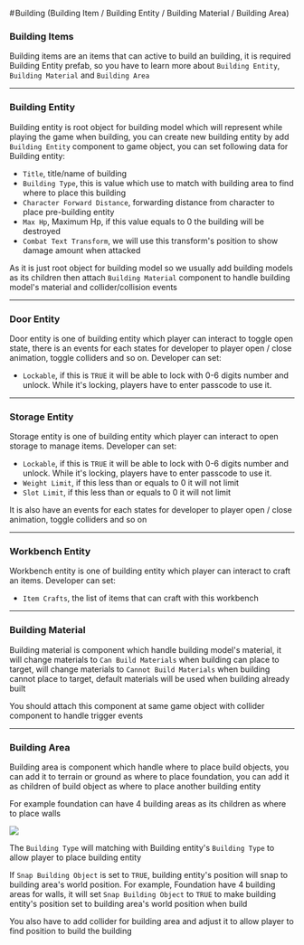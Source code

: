 # Building (Building Item / Building Entity / Building Material / Building Area)

### Building Items

Building items are an items that can active to build an building, it is required Building Entity prefab, so you have to learn more about `Building Entity`, `Building Material` and `Building Area`

* * *

### Building Entity

Building entity is root object for building model which will represent while playing the game when building, you can create new building entity by add `Building Entity` component to game object, you can set following data for Building entity:

*   `Title`, title/name of building
*   `Building Type`, this is value which use to match with building area to find where to place this building
*   `Character Forward Distance`, forwarding distance from character to place pre-building entity
*   `Max Hp`, Maximum Hp, if this value equals to 0 the building will be destroyed
*   `Combat Text Transform`, we will use this transform's position to show damage amount when attacked

As it is just root object for building model so we usually add building models as its children then attach `Building Material` component to handle building model's material and collider/collision events

* * *

### Door Entity

Door entity is one of building entity which player can interact to toggle open state, there is an events for each states for developer to player open / close animation, toggle colliders and so on. Developer can set:

*   `Lockable`, if this is `TRUE` it will be able to lock with 0-6 digits number and unlock. While it's locking, players have to enter passcode to use it.

* * *

### Storage Entity

Storage entity is one of building entity which player can interact to open storage to manage items. Developer can set:

*   `Lockable`, if this is `TRUE` it will be able to lock with 0-6 digits number and unlock. While it's locking, players have to enter passcode to use it.
*   `Weight Limit`, if this less than or equals to 0 it will not limit
*   `Slot Limit`, if this less than or equals to 0 it will not limit

It is also have an events for each states for developer to player open / close animation, toggle colliders and so on

* * *

### Workbench Entity

Workbench entity is one of building entity which player can interact to craft an items. Developer can set:

*   `Item Crafts`, the list of items that can craft with this workbench

* * *

### Building Material

Building material is component which handle building model's material, it will change materials to `Can Build Materials` when building can place to target, will change materials to `Cannot Build Materials` when building cannot place to target, default materials will be used when building already built

You should attach this component at same game object with collider component to handle trigger events

* * *

### Building Area

Building area is component which handle where to place build objects, you can add it to terrain or ground as where to place foundation, you can add it as children of build object as where to place another building entity

For example foundation can have 4 building areas as its children as where to place walls

![](https://cdn-images-1.medium.com/max/1600/0*fr-UNDnavAv3Z5n6)

The `Building Type` will matching with Building entity's `Building Type` to allow player to place building entity

If `Snap Building Object` is set to `TRUE`, building entity's position will snap to building area's world position. For example, Foundation have 4 building areas for walls, it will set `Snap Building Object` to `TRUE` to make building entity's position set to building area's world position when build

You also have to add collider for building area and adjust it to allow player to find position to build the building